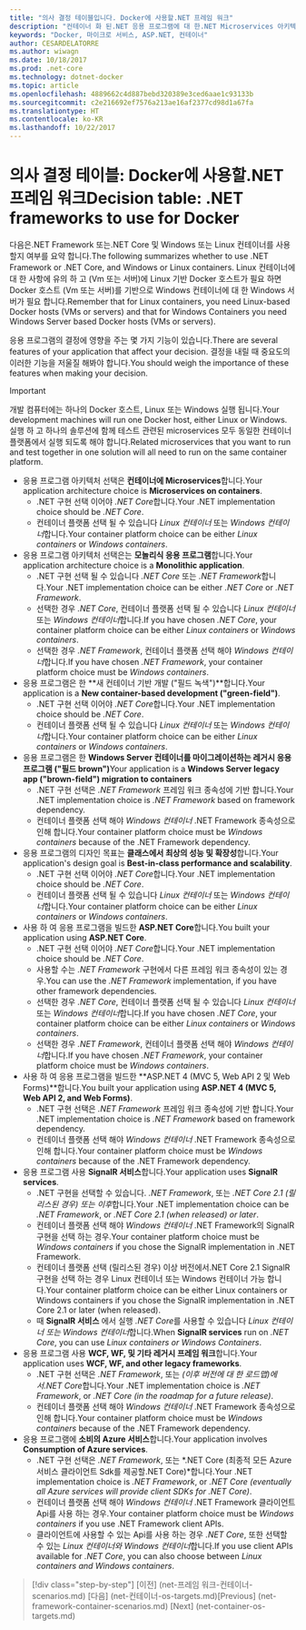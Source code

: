 ```yaml
---
title: "의사 결정 테이블입니다. Docker에 사용할.NET 프레임 워크"
description: "컨테이너 화 된.NET 응용 프로그램에 대 한.NET Microservices 아키텍처 | 의사 결정 테이블, Docker에 사용할.NET 프레임 워크"
keywords: "Docker, 마이크로 서비스, ASP.NET, 컨테이너"
author: CESARDELATORRE
ms.author: wiwagn
ms.date: 10/18/2017
ms.prod: .net-core
ms.technology: dotnet-docker
ms.topic: article
ms.openlocfilehash: 4889662c4d887bebd320389e3ced6aae1c93133b
ms.sourcegitcommit: c2e216692ef7576a213ae16af2377cd98d1a67fa
ms.translationtype: HT
ms.contentlocale: ko-KR
ms.lasthandoff: 10/22/2017
---
```

# <a name="decision-table-net-frameworks-to-use-for-docker"></a><span data-ttu-id="a987a-105">의사 결정 테이블: Docker에 사용할.NET 프레임 워크</span><span class="sxs-lookup"><span data-stu-id="a987a-105">Decision table: .NET frameworks to use for Docker</span></span>

<span data-ttu-id="a987a-106">다음은.NET Framework 또는.NET Core 및 Windows 또는 Linux 컨테이너를 사용할지 여부를 요약 합니다.</span><span class="sxs-lookup"><span data-stu-id="a987a-106">The following summarizes whether to use .NET Framework or .NET Core, and Windows or Linux containers.</span></span> <span data-ttu-id="a987a-107">Linux 컨테이너에 대 한 사항에 유의 하 고 (Vm 또는 서버)에 Linux 기반 Docker 호스트가 필요 하면 Docker 호스트 (Vm 또는 서버)를 기반으로 Windows 컨테이너에 대 한 Windows 서버가 필요 합니다.</span><span class="sxs-lookup"><span data-stu-id="a987a-107">Remember that for Linux containers, you need Linux-based Docker hosts (VMs or servers) and that for Windows Containers you need Windows Server based Docker hosts (VMs or servers).</span></span>

<span data-ttu-id="a987a-108">응용 프로그램의 결정에 영향을 주는 몇 가지 기능이 있습니다.</span><span class="sxs-lookup"><span data-stu-id="a987a-108">There are several features of your application that affect your decision.</span></span> <span data-ttu-id="a987a-109">결정을 내릴 때 중요도의 이러한 기능을 저울질 해봐야 합니다.</span><span class="sxs-lookup"><span data-stu-id="a987a-109">You should weigh the importance of these features when making your decision.</span></span>

> [!IMPORTANT]
> <span data-ttu-id="a987a-110">개발 컴퓨터에는 하나의 Docker 호스트, Linux 또는 Windows 실행 됩니다.</span><span class="sxs-lookup"><span data-stu-id="a987a-110">Your development machines will run one Docker host, either Linux or Windows.</span></span> <span data-ttu-id="a987a-111">실행 하 고 하나의 솔루션에 함께 테스트 관련된 microservices 모두 동일한 컨테이너 플랫폼에서 실행 되도록 해야 합니다.</span><span class="sxs-lookup"><span data-stu-id="a987a-111">Related microservices that you want to run and test together in one solution will all need to run on the same container platform.</span></span>

* <span data-ttu-id="a987a-112">응용 프로그램 아키텍처 선택은 **컨테이너에 Microservices**합니다.</span><span class="sxs-lookup"><span data-stu-id="a987a-112">Your application architecture choice is **Microservices on containers**.</span></span>
    - <span data-ttu-id="a987a-113">.NET 구현 선택 이어야 *.NET Core*합니다.</span><span class="sxs-lookup"><span data-stu-id="a987a-113">Your .NET implementation choice should be *.NET Core*.</span></span>
    - <span data-ttu-id="a987a-114">컨테이너 플랫폼 선택 될 수 있습니다 *Linux 컨테이너* 또는 *Windows 컨테이너*합니다.</span><span class="sxs-lookup"><span data-stu-id="a987a-114">Your container platform choice can be either *Linux containers* or *Windows containers*.</span></span>
* <span data-ttu-id="a987a-115">응용 프로그램 아키텍처 선택은는 **모놀리식 응용 프로그램**합니다.</span><span class="sxs-lookup"><span data-stu-id="a987a-115">Your application architecture choice is a **Monolithic application**.</span></span>
    - <span data-ttu-id="a987a-116">.NET 구현 선택 될 수 있습니다 *.NET Core* 또는 *.NET Framework*합니다.</span><span class="sxs-lookup"><span data-stu-id="a987a-116">Your .NET implementation choice can be either *.NET Core* or *.NET Framework*.</span></span>
    - <span data-ttu-id="a987a-117">선택한 경우 *.NET Core*, 컨테이너 플랫폼 선택 될 수 있습니다 *Linux 컨테이너* 또는 *Windows 컨테이너*합니다.</span><span class="sxs-lookup"><span data-stu-id="a987a-117">If you have chosen *.NET Core*, your container platform choice can be either *Linux containers* or *Windows containers*.</span></span>
    - <span data-ttu-id="a987a-118">선택한 경우 *.NET Framework*, 컨테이너 플랫폼 선택 해야 *Windows 컨테이너*합니다.</span><span class="sxs-lookup"><span data-stu-id="a987a-118">If you have chosen *.NET Framework*, your container platform choice must be *Windows containers*.</span></span>
* <span data-ttu-id="a987a-119">응용 프로그램은 한 **새 컨테이너 기반 개발 ("필드 녹색")**합니다.</span><span class="sxs-lookup"><span data-stu-id="a987a-119">Your application is a  **New container-based development ("green-field")**.</span></span>
    - <span data-ttu-id="a987a-120">.NET 구현 선택 이어야 *.NET Core*합니다.</span><span class="sxs-lookup"><span data-stu-id="a987a-120">Your .NET implementation choice should be *.NET Core*.</span></span>
    - <span data-ttu-id="a987a-121">컨테이너 플랫폼 선택 될 수 있습니다 *Linux 컨테이너* 또는 *Windows 컨테이너*합니다.</span><span class="sxs-lookup"><span data-stu-id="a987a-121">Your container platform choice can be either *Linux containers* or *Windows containers*.</span></span>
* <span data-ttu-id="a987a-122">응용 프로그램은 한 **Windows Server 컨테이너를 마이그레이션하는 레거시 응용 프로그램 ("필드 brown")**</span><span class="sxs-lookup"><span data-stu-id="a987a-122">Your application is a **Windows Server legacy app ("brown-field") migration to containers**</span></span>
    - <span data-ttu-id="a987a-123">.NET 구현 선택은 *.NET Framework* 프레임 워크 종속성에 기반 합니다.</span><span class="sxs-lookup"><span data-stu-id="a987a-123">Your .NET implementation choice is *.NET Framework* based on framework dependency.</span></span>
    - <span data-ttu-id="a987a-124">컨테이너 플랫폼 선택 해야 *Windows 컨테이너* .NET Framework 종속성으로 인해 합니다.</span><span class="sxs-lookup"><span data-stu-id="a987a-124">Your container platform choice must be *Windows containers* because of the .NET Framework dependency.</span></span>
* <span data-ttu-id="a987a-125">응용 프로그램의 디자인 목표는 **클래스에서 최상의 성능 및 확장성**합니다.</span><span class="sxs-lookup"><span data-stu-id="a987a-125">Your application's design goal is **Best-in-class performance and scalability**.</span></span>
    - <span data-ttu-id="a987a-126">.NET 구현 선택 이어야 *.NET Core*합니다.</span><span class="sxs-lookup"><span data-stu-id="a987a-126">Your .NET implementation choice should be *.NET Core*.</span></span>
    - <span data-ttu-id="a987a-127">컨테이너 플랫폼 선택 될 수 있습니다 *Linux 컨테이너* 또는 *Windows 컨테이너*합니다.</span><span class="sxs-lookup"><span data-stu-id="a987a-127">Your container platform choice can be either *Linux containers* or *Windows containers*.</span></span>
* <span data-ttu-id="a987a-128">사용 하 여 응용 프로그램을 빌드한 **ASP.NET Core**합니다.</span><span class="sxs-lookup"><span data-stu-id="a987a-128">You built your application using **ASP.NET Core**.</span></span>
    - <span data-ttu-id="a987a-129">.NET 구현 선택 이어야 *.NET Core*합니다.</span><span class="sxs-lookup"><span data-stu-id="a987a-129">Your .NET implementation choice should be *.NET Core*.</span></span>
    - <span data-ttu-id="a987a-130">사용할 수는 *.NET Framework* 구현에서 다른 프레임 워크 종속성이 있는 경우.</span><span class="sxs-lookup"><span data-stu-id="a987a-130">You can use the *.NET Framework* implementation, if you have other framework dependencies.</span></span>
    - <span data-ttu-id="a987a-131">선택한 경우 *.NET Core*, 컨테이너 플랫폼 선택 될 수 있습니다 *Linux 컨테이너* 또는 *Windows 컨테이너*합니다.</span><span class="sxs-lookup"><span data-stu-id="a987a-131">If you have chosen *.NET Core*, your container platform choice can be either *Linux containers* or *Windows containers*.</span></span>
    - <span data-ttu-id="a987a-132">선택한 경우 *.NET Framework*, 컨테이너 플랫폼 선택 해야 *Windows 컨테이너*합니다.</span><span class="sxs-lookup"><span data-stu-id="a987a-132">If you have chosen *.NET Framework*, your container platform choice must be *Windows containers*.</span></span>
* <span data-ttu-id="a987a-133">사용 하 여 응용 프로그램을 빌드한 **ASP.NET 4 (MVC 5, Web API 2 및 Web Forms)**합니다.</span><span class="sxs-lookup"><span data-stu-id="a987a-133">You built your application using **ASP.NET 4 (MVC 5, Web API 2, and Web Forms)**.</span></span>
    - <span data-ttu-id="a987a-134">.NET 구현 선택은 *.NET Framework* 프레임 워크 종속성에 기반 합니다.</span><span class="sxs-lookup"><span data-stu-id="a987a-134">Your .NET implementation choice is *.NET Framework* based on framework dependency.</span></span>
    - <span data-ttu-id="a987a-135">컨테이너 플랫폼 선택 해야 *Windows 컨테이너* .NET Framework 종속성으로 인해 합니다.</span><span class="sxs-lookup"><span data-stu-id="a987a-135">Your container platform choice must be *Windows containers* because of the .NET Framework dependency.</span></span>
* <span data-ttu-id="a987a-136">응용 프로그램 사용 **SignalR 서비스**합니다.</span><span class="sxs-lookup"><span data-stu-id="a987a-136">Your application uses **SignalR services**.</span></span>
    - <span data-ttu-id="a987a-137">.NET 구현을 선택할 수 있습니다. *.NET Framework*, 또는 *.NET Core 2.1 (릴리스된 경우) 또는 이후*합니다.</span><span class="sxs-lookup"><span data-stu-id="a987a-137">Your .NET implementation choice can be *.NET Framework*, or *.NET Core 2.1 (when released) or later*.</span></span>
    - <span data-ttu-id="a987a-138">컨테이너 플랫폼 선택 해야 *Windows 컨테이너* .NET Framework의 SignalR 구현을 선택 하는 경우.</span><span class="sxs-lookup"><span data-stu-id="a987a-138">Your container platform choice must be *Windows containers* if you chose the SignalR implementation in .NET Framework.</span></span>
    - <span data-ttu-id="a987a-139">컨테이너 플랫폼 선택 (릴리스된 경우) 이상 버전에서.NET Core 2.1 SignalR 구현을 선택 하는 경우 Linux 컨테이너 또는 Windows 컨테이너 가능 합니다.</span><span class="sxs-lookup"><span data-stu-id="a987a-139">Your container platform choice can be either Linux containers or Windows containers if you chose the SignalR implementation in .NET Core 2.1 or later (when released).</span></span>  
    - <span data-ttu-id="a987a-140">때 **SignalR 서비스** 에서 실행 *.NET Core*를 사용할 수 있습니다 *Linux 컨테이너 또는 Windows 컨테이너*합니다.</span><span class="sxs-lookup"><span data-stu-id="a987a-140">When **SignalR services** run on *.NET Core*, you can use *Linux containers or Windows Containers*.</span></span>
* <span data-ttu-id="a987a-141">응용 프로그램 사용 **WCF, WF, 및 기타 레거시 프레임 워크**합니다.</span><span class="sxs-lookup"><span data-stu-id="a987a-141">Your application uses **WCF, WF, and other legacy frameworks**.</span></span>
    - <span data-ttu-id="a987a-142">.NET 구현 선택은 *.NET Framework*, 또는 *(이후 버전에 대 한 로드맵)에서.NET Core*합니다.</span><span class="sxs-lookup"><span data-stu-id="a987a-142">Your .NET implementation choice is *.NET Framework*, or *.NET Core (in the roadmap for a future release)*.</span></span>
    - <span data-ttu-id="a987a-143">컨테이너 플랫폼 선택 해야 *Windows 컨테이너* .NET Framework 종속성으로 인해 합니다.</span><span class="sxs-lookup"><span data-stu-id="a987a-143">Your container platform choice must be *Windows containers* because of the .NET Framework dependency.</span></span>
* <span data-ttu-id="a987a-144">응용 프로그램에 **소비의 Azure 서비스**합니다.</span><span class="sxs-lookup"><span data-stu-id="a987a-144">Your application involves **Consumption of Azure services**.</span></span>
    - <span data-ttu-id="a987a-145">.NET 구현 선택은 *.NET Framework*, 또는 *.NET Core (최종적 모든 Azure 서비스 클라이언트 Sdk를 제공할.NET Core)*합니다.</span><span class="sxs-lookup"><span data-stu-id="a987a-145">Your .NET implementation choice is *.NET Framework*, or *.NET Core (eventually all Azure services will provide client SDKs for .NET Core)*.</span></span>
    - <span data-ttu-id="a987a-146">컨테이너 플랫폼 선택 해야 *Windows 컨테이너* .NET Framework 클라이언트 Api를 사용 하는 경우.</span><span class="sxs-lookup"><span data-stu-id="a987a-146">Your container platform choice must be *Windows containers* if you use .NET Framework client APIs.</span></span>
    - <span data-ttu-id="a987a-147">클라이언트에 사용할 수 있는 Api를 사용 하는 경우 *.NET Core*, 또한 선택할 수 있는 *Linux 컨테이너와 Windows 컨테이너*합니다.</span><span class="sxs-lookup"><span data-stu-id="a987a-147">If you use client APIs available for *.NET Core*, you can also choose between *Linux containers and Windows containers*.</span></span>

>[!div class="step-by-step"]
<span data-ttu-id="a987a-148">[이전] (net-프레임 워크-컨테이너-scenarios.md) [다음] (net-컨테이너-os-targets.md)</span><span class="sxs-lookup"><span data-stu-id="a987a-148">[Previous] (net-framework-container-scenarios.md) [Next] (net-container-os-targets.md)</span></span>

